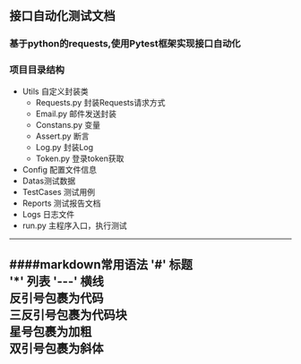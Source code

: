 ## 接口自动化测试文档  

### 基于python的requests,使用Pytest框架实现接口自动化  

### 项目目录结构  

* Utils 自定义封装类
   * Requests.py 封装Requests请求方式
   * Email.py 邮件发送封装
   * Constans.py 变量
   * Assert.py 断言
   * Log.py 封装Log
   * Token.py 登录token获取
* Config 配置文件信息
* Datas测试数据
* TestCases 测试用例
* Reports 测试报告文档
* Logs 日志文件
* run.py 主程序入口，执行测试  
---
####markdown常用语法
'#' 标题  
'*' 列表
'---' 横线  
反引号包裹为代码  
三反引号包裹为代码块  
星号包裹为加粗  
双引号包裹为斜体
----

